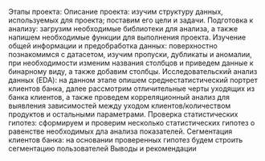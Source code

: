 Этапы проекта:
Описание проекта: изучим структуру данных, используемых для проекта; поставим его цели и задачи.
Подготовка к анализу: загрузим необходимые библиотеки для анализа, а также напишем необходимые функции для выполнения проекта.
Изучение общей информации и предобработка данных: поверхностно познакомимся с датасетом, изучим пропуски, дубликаты и аномалии, при необходимости изменим названия столбцов и приведем данные к бинарному виду, а также добавим столбцы.
Исследовательский анализ данных (EDA): на данном этапе опишем среднестатистический портрет клиентов банка, далее рассмотрим отличительные черты уходящих из банка клиентов, а также проведем корреляционный анализ для выявления зависимостей между уходом клиентов/количеством продуктов и остальными параметрами.
Проверка статистических гипотез: сформируем и проверим несколько статистических гипотез о равенстве необходимых дла анализа показателей.
Сегментация клиентов банка: на основании проверенных гипотез будем строить сегментацию пользователей
Выводы и рекомендации
